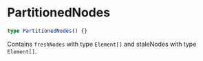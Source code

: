 # PartitionedNodes

```ts
type PartitionedNodes() {}
```

Contains `freshNodes` with type `Element[]` and staleNodes with type `Element[]`.